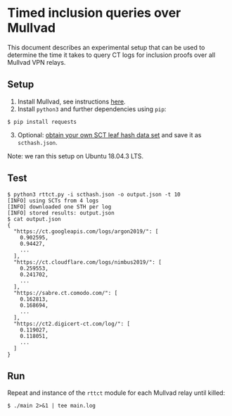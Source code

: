 # Timed inclusion queries over Mullvad
This document describes an experimental setup that can be used to determine the
time it takes to query CT logs for inclusion proofs over all Mullvad VPN relays.

## Setup
1. Install Mullvad, see instructions [here](https://mullvad.net/en/help/install-mullvad-app-linux/).
2. Install `python3` and further dependencies using `pip`:
```
$ pip install requests
```
3. Optional: [obtain your own SCT leaf hash data set](https://github.com/rgdd/ctor/tree/master/exp/lh-dl)
and save it as `scthash.json`.

Note: we ran this setup on Ubuntu 18.04.3 LTS.

## Test
```
$ python3 rttct.py -i scthash.json -o output.json -t 10
[INFO] using SCTs from 4 logs
[INFO] downloaded one STH per log
[INFO] stored results: output.json
$ cat output.json
{
  "https://ct.googleapis.com/logs/argon2019/": [
    0.902595,
    0.94427,
	...
  ],
  "https://ct.cloudflare.com/logs/nimbus2019/": [
    0.259553,
    0.241702,
	...
  ],
  "https://sabre.ct.comodo.com/": [
    0.162813,
    0.168694,
	...
  ],
  "https://ct2.digicert-ct.com/log/": [
    0.119027,
    0.118051,
	...
  ]
}
```

## Run
Repeat and instance of the `rttct` module for each Mullvad relay until killed:
```
$ ./main 2>&1 | tee main.log
```
